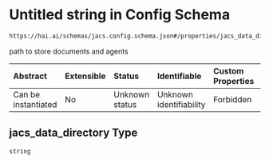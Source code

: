 # Untitled string in Config Schema

```txt
https://hai.ai/schemas/jacs.config.schema.json#/properties/jacs_data_directory
```

path to store documents and agents

| Abstract            | Extensible | Status         | Identifiable            | Custom Properties | Additional Properties | Access Restrictions | Defined In                                                                                                         |
| :------------------ | :--------- | :------------- | :---------------------- | :---------------- | :-------------------- | :------------------ | :----------------------------------------------------------------------------------------------------------------- |
| Can be instantiated | No         | Unknown status | Unknown identifiability | Forbidden         | Allowed               | none                | [jacs.config.schema.json\*](../../https:/hai.ai/schemas/=./schemas/jacs.config.schema.json "open original schema") |

## jacs\_data\_directory Type

`string`
